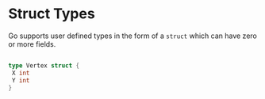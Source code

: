 # Struct Types

Go supports user defined types in the form of a `struct` which can
have zero or more fields.

```go

type Vertex struct {
 X int
 Y int
}

```
